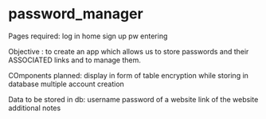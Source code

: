 # password_manager
Pages required:
     log in
     home 
     sign up
     pw entering

Objective :
      to create an app which allows us to store passwords and their ASSOCIATED links and to manage them. 
      
COmponents planned:
      display in form of table 
      encryption while storing in database 
      multiple account creation 

Data to be stored in db:
        username 
        password of a website
        link of the website 
        additional notes
